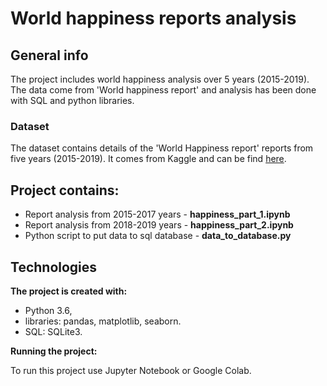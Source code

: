 # World happiness reports analysis

## General info
The project includes world happiness analysis over 5 years (2015-2019). The data come from 'World happiness report' and analysis has been done with SQL and python libraries.

### Dataset
The dataset contains details of the 'World Happiness report' reports from five years (2015-2019). It comes from Kaggle and can be find [here](https://www.kaggle.com/datasets/unsdsn/world-happiness).

## Project contains:
- Report analysis from 2015-2017 years - **happiness_part_1.ipynb**
- Report analysis from 2018-2019 years - **happiness_part_2.ipynb**
- Python script to put data to sql database - **data_to_database.py**

## Technologies

**The project is created with:**

- Python 3.6,
- libraries: pandas, matplotlib, seaborn.
- SQL: SQLite3.

**Running the project:**

To run this project use Jupyter Notebook or Google Colab.
